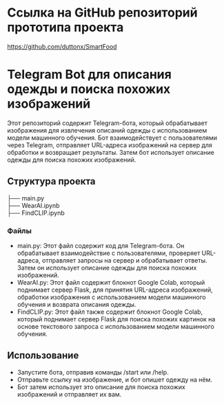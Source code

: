 # Ссылка на GitHub репозиторий прототипа проекта
https://github.com/duttonx/SmartFood

# Telegram Bot для описания одежды и поиска похожих изображений

Этот репозиторий содержит Telegram-бота, который обрабатывает изображения для извлечения описаний одежды с использованием модели машинного обучения. Бот взаимодействует с пользователями через Telegram, отправляет URL-адреса изображений на сервер для обработки и возвращает результаты. Затем бот использует описание одежды для поиска похожих изображений.

## Структура проекта
├── main.py  
├── WearAI.ipynb  
├── FindCLIP.ipynb

### Файлы

- main.py: Этот файл содержит код для Telegram-бота. Он обрабатывает взаимодействие с пользователями, проверяет URL-адреса, отправляет запросы на сервер и обрабатывает ответы. Затем он использует описание одежды для поиска похожих изображений.
- WearAI.py: Этот файл содержит блокнот Google Colab, который поднимает сервер Flask, для принятия URL-адреса изображений, обработки изображения с использованием модели машинного обучения и возврата описания одежды.
- FindCLIP.py: Этот файл также содержит блокнот Google Colab, который поднимает сервер Flask для поиска похожих картинок на основе текстового запроса с использованием модели машинного обучения.

## Использование

- Запустите бота, отправив команды /start или /help.
- Отправьте ссылку на изображение, и бот опишет одежду на нём.
- Бот затем использует это описание для поиска похожих изображений и отправляет их вам.
